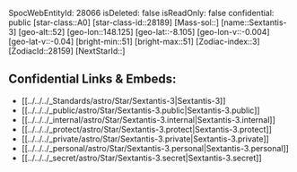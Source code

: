 ﻿---
location:
- -8.105
- -148.125
- 52
tags:
- astro/Star
type: Star
---

SpocWebEntityId: 28066
isDeleted: false
isReadOnly: false
confidential: public
[star-class::A0]
[star-class-id::28189]
[Mass-sol::]
[name::Sextantis-3]
[geo-alt::52]
[geo-lon::148.125]
[geo-lat::-8.105]
[geo-lon-v::-0.004]
[geo-lat-v::-0.04]
[bright-min::51]
[bright-max::51]
[Zodiac-index::3]
[ZodiacId::28159]
[NextStarId::]



## Confidential Links & Embeds: 
- [[../../../_Standards/astro/Star/Sextantis-3|Sextantis-3]] 
- [[../../../_public/astro/Star/Sextantis-3.public|Sextantis-3.public]] 
- [[../../../_internal/astro/Star/Sextantis-3.internal|Sextantis-3.internal]] 
- [[../../../_protect/astro/Star/Sextantis-3.protect|Sextantis-3.protect]] 
- [[../../../_private/astro/Star/Sextantis-3.private|Sextantis-3.private]] 
- [[../../../_personal/astro/Star/Sextantis-3.personal|Sextantis-3.personal]] 
- [[../../../_secret/astro/Star/Sextantis-3.secret|Sextantis-3.secret]] 
